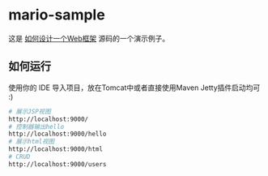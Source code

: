 # mario-sample

这是 [如何设计一个Web框架](https://github.com/Lemonjing/MarioMVC) 源码的一个演示例子。

## 如何运行

使用你的 IDE 导入项目，放在Tomcat中或者直接使用Maven Jetty插件启动均可 :)

```sh
# 展示JSP视图
http://localhost:9000/
# 控制器输出hello
http://localhost:9000/hello
# 展示html视图
http://localhost:9000/html
# CRUD
http://localhost:9000/users
```